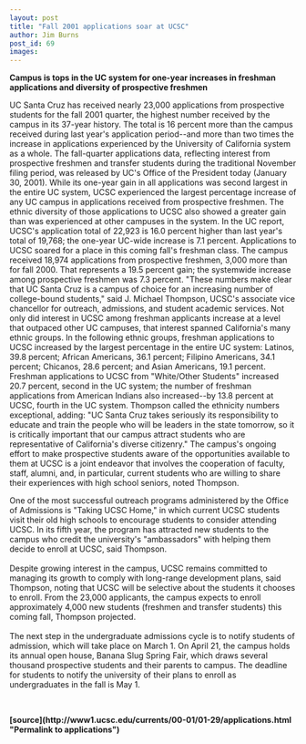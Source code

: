```yaml
---
layout: post
title: "Fall 2001 applications soar at UCSC"
author: Jim Burns
post_id: 69
images:
---
```


<p>
  <b>Campus is tops in the UC system for one-year increases in freshman applications and diversity of prospective freshmen</b>
</p>
<p>
  UC Santa Cruz has received nearly 23,000 applications from prospective students for the fall 2001 quarter, the highest number received by the campus in its 37-year history. The total is 16 percent more than the campus received during last year's application period--and more than two times the increase in applications experienced by the University of California system as a whole. The fall-quarter applications data, reflecting interest from prospective freshmen and transfer students during the traditional November filing period, was released by UC's Office of the President today (January 30, 2001). While its one-year gain in all applications was second largest in the entire UC system, UCSC experienced the largest percentage increase of any UC campus in applications received from prospective freshmen. The ethnic diversity of those applications to UCSC also showed a greater gain than was experienced at other campuses in the system. In the UC report, UCSC's application total of 22,923 is 16.0 percent higher than last year's total of 19,768; the one-year UC-wide increase is 7.1 percent. Applications to UCSC soared for a place in this coming fall's freshman class. The campus received 18,974 applications from prospective freshmen, 3,000 more than for fall 2000. That represents a 19.5 percent gain; the systemwide increase among prospective freshmen was 7.3 percent. "These numbers make clear that UC Santa Cruz is a campus of choice for an increasing number of college-bound students," said J. Michael Thompson, UCSC's associate vice chancellor for outreach, admissions, and student academic services. Not only did interest in UCSC among freshman applicants increase at a level that outpaced other UC campuses, that interest spanned California's many ethnic groups. In the following ethnic groups, freshman applications to UCSC increased by the largest percentage in the entire UC system: Latinos, 39.8 percent; African Americans, 36.1 percent; Filipino Americans, 34.1 percent; Chicanos, 28.6 percent; and Asian Americans, 19.1 percent. <b><br></b>Freshman applications to UCSC from "White/Other Students" increased 20.7 percent, second in the UC system; the number of freshman applications from American Indians also increased--by 13.8 percent at UCSC, fourth in the UC system. Thompson called the ethnicity numbers exceptional, adding: "UC Santa Cruz takes seriously its responsibility to educate and train the people who will be leaders in the state tomorrow, so it is critically important that our campus attract students who are representative of California's diverse citizenry." The campus's ongoing effort to make prospective students aware of the opportunities available to them at UCSC is a joint endeavor that involves the cooperation of faculty, staff, alumni, and, in particular, current students who are willing to share their experiences with high school seniors, noted Thompson.
</p>
<p>
  One of the most successful outreach programs administered by the Office of Admissions is "Taking UCSC Home," in which current UCSC students visit their old high schools to encourage students to consider attending UCSC. In its fifth year, the program has attracted new students to the campus who credit the university's "ambassadors" with helping them decide to enroll at UCSC, said Thompson.<br>
  <br>
  Despite growing interest in the campus, UCSC remains committed to managing its growth to comply with long-range development plans, said Thompson, noting that UCSC will be selective about the students it chooses to enroll. From the 23,000 applicants, the campus expects to enroll approximately 4,000 new students (freshmen and transfer students) this coming fall, Thompson projected.<br>
  <br>
  The next step in the undergraduate admissions cycle is to notify students of admission, which will take place on March 1. On April 21, the campus holds its annual open house, Banana Slug Spring Fair, which draws several thousand prospective students and their parents to campus. The deadline for students to notify the university of their plans to enroll as undergraduates in the fall is May 1.
</p>
<p>
  <b><br>

</p>
[source](http://www1.ucsc.edu/currents/00-01/01-29/applications.html "Permalink to applications")
